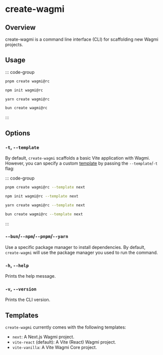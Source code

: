 # create-wagmi

## Overview

create-wagmi is a command line interface (CLI) for scaffolding new Wagmi projects.

## Usage

::: code-group
```bash [pnpm]
pnpm create wagmi@rc
```
```bash [npm]
npm init wagmi@rc
```
```bash [yarn]
yarn create wagmi@rc
```
```bash [bun]
bun create wagmi@rc
```
:::

## Options

### `-t`, `--template`

By default, `create-wagmi` scaffolds a basic Vite application with Wagmi. However, you can specify a custom [template](#templates) by passing the `--template`/`-t` flag:

::: code-group
```bash [pnpm]
pnpm create wagmi@rc --template next
```
```bash [npm]
npm init wagmi@rc --template next
```
```bash [yarn]
yarn create wagmi@rc --template next
```
```bash [bun]
bun create wagmi@rc --template next
```
:::

### `--bun`/`--npm`/`--pnpm`/`--yarn`

Use a specific package manager to install dependencies. By default, `create-wagmi` will use the package manager you used to run the command.

### `-h`, `--help`

Prints the help message.

### `-v`, `--version`

Prints the CLI version.

## Templates

`create-wagmi` currently comes with the following templates:

- `next`: A Next.js Wagmi project.
- `vite-react` (default): A Vite (React) Wagmi project.
- `vite-vanilla`: A Vite Wagmi Core project.